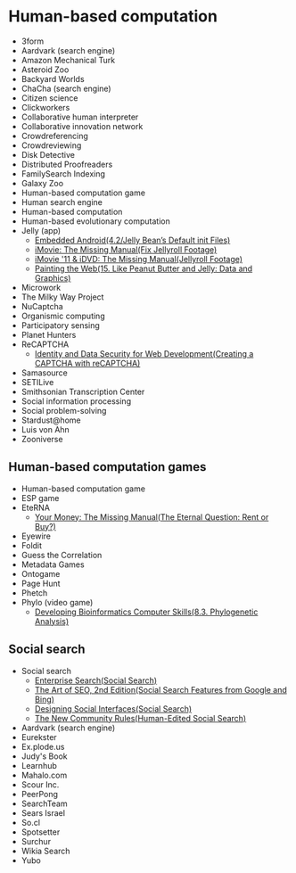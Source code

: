# Human-based computation
* 3form
* Aardvark (search engine)
* Amazon Mechanical Turk
* Asteroid Zoo
* Backyard Worlds
* ChaCha (search engine)
* Citizen science
* Clickworkers
* Collaborative human interpreter
* Collaborative innovation network
* Crowdreferencing
* Crowdreviewing
* Disk Detective
* Distributed Proofreaders
* FamilySearch Indexing
* Galaxy Zoo
* Human-based computation game
* Human search engine
* Human-based computation
* Human-based evolutionary computation
* Jelly (app)
    * [Embedded Android(4.2/Jelly Bean’s Default init Files)](https://learning.oreilly.com/library/view/embedded-android/9781449327958/apd.html#I_sect1_id444369)
    * [iMovie: The Missing Manual(Fix Jellyroll Footage)](https://learning.oreilly.com/library/view/imovie-the-missing/9781491948439/ch09.html#fix_jellyroll_footage)
    * [iMovie '11 & iDVD: The Missing Manual(Jellyroll Footage)](https://learning.oreilly.com/library/view/imovie-11/9781449304898/ch07.html#jellyroll_footage)
    * [Painting the Web(15. Like Peanut Butter and Jelly: Data and Graphics)](https://learning.oreilly.com/library/view/painting-the-web/9780596515096/ch15.html)
* Microwork
* The Milky Way Project
* NuCaptcha
* Organismic computing
* Participatory sensing
* Planet Hunters
* ReCAPTCHA
    * [Identity and Data Security for Web Development(Creating a CAPTCHA with reCAPTCHA)](https://learning.oreilly.com/library/view/identity-and-data/9781491937006/ch02.html#idm139804448149760)
* Samasource
* SETILive
* Smithsonian Transcription Center
* Social information processing
* Social problem-solving
* Stardust@home
* Luis von Ahn
* Zooniverse
## Human-based computation games
* Human-based computation game
* ESP game
* EteRNA
    * [Your Money: The Missing Manual(The Eternal Question: Rent or Buy?)](https://learning.oreilly.com/library/view/your-money-the/9780596809430/ch10.html#the_eternal_question_rent_or_buy)
* Eyewire
* Foldit
* Guess the Correlation
* Metadata Games
* Ontogame
* Page Hunt
* Phetch
* Phylo (video game)
    * [Developing Bioinformatics Computer Skills(8.3. Phylogenetic Analysis)](https://learning.oreilly.com/library/view/developing-bioinformatics-computer/1565926641/ch08.html#bioskills-CHP-8-SECT-3)
## Social search
* Social search
    * [Enterprise Search(Social Search)](https://learning.oreilly.com/library/view/enterprise-search/9781449330439/ch06.html#social_search)
    * [The Art of SEO, 2nd Edition(Social Search Features from Google and Bing)](https://learning.oreilly.com/library/view/the-art-of/9781449324865/ch08s03.html#social_search_features_from_google_and_b)
    * [Designing Social Interfaces(Social Search)](https://learning.oreilly.com/library/view/designing-social-interfaces/9780596803117/ch13.html#social_search)
    * [The New Community Rules(Human-Edited Social Search)](https://learning.oreilly.com/library/view/the-new-community/9780596804237/ch08.html#human-edited_social_search)
* Aardvark (search engine)
* Eurekster
* Ex.plode.us
* Judy's Book
* Learnhub
* Mahalo.com
* Scour Inc.
* PeerPong
* SearchTeam
* Sears Israel
* So.cl
* Spotsetter
* Surchur
* Wikia Search
* Yubo
